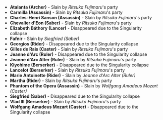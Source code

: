 - **Atalanta (Archer)** - Slain by _Ritsuka Fujimaru_'s party
- **Carmilla (Assassin)** - Slain by _Ritsuka Fujimaru_'s party
- **Charles-Henri Sanson (Assassin)** - Slain by _Ritsuka Fujimaru_'s party
- **Chevalier d'Eon (Saber)** - Slain by _Ritsuka Fujimaru_'s party
- **Elizabeth Báthory (Lancer)** - Disappeared due to the Singularity collapse
- **Fafnir** - Slain by _Siegfried (Saber)_
- **Georgios (Rider)** - Disappeared due to the Singularity collapse
- **Gilles de Rais (Caster)** - Slain by _Ritsuka Fujimaru_'s party
- **Jeanne d'Arc (Ruler)** - Disappeared due to the Singularity collapse
- **Jeanne d'Arc Alter (Ruler)** - Slain by _Ritsuka Fujimaru_'s party
- **Kiyohime (Berserker)** - Disappeared due to the Singularity collapse
- **Lancelot (Berserker)** - Slain by _Ritsuka Fujimaru_'s party
- **Marie Antoinette (Rider)** - Slain by _Jeanne d'Arc Alter (Ruler)_
- **Martha (Rider)** - Slain by _Ritsuka Fujimaru_'s party
- **Phantom of the Opera (Assassin)** - Slain by _Wolfgang Amadeus Mozart (Caster)_
- **Siegfried (Saber)** - Disappeared due to the Singularity collapse
- **Vlad III (Berserker)** - Slain by _Ritsuka Fujimaru_'s party
- **Wolfgang Amadeus Mozart (Caster)** - Disappeared due to the Singularity collapse